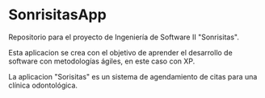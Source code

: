 # SonrisitasApp
Repositorio para el proyecto de Ingeniería de Software II "Sonrisitas".

Esta aplicacion se crea con el objetivo de aprender el desarrollo de software con metodologías ágiles, en este caso con XP.

La aplicacion "Sorisitas" es un sistema de agendamiento de citas para una clínica odontológica.
